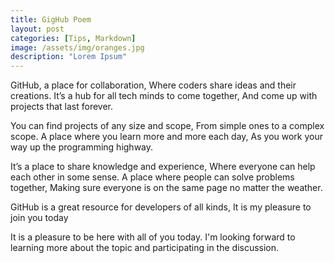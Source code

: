 ```yaml
---
title: GigHub Poem
layout: post
categories: [Tips, Markdown]
image: /assets/img/oranges.jpg
description: "Lorem Ipsum"
---
```


GitHub, a place for collaboration,
Where coders share ideas and their creations.
It’s a hub for all tech minds to come together,
And come up with projects that last forever.

You can find projects of any size and scope,
From simple ones to a complex scope.
A place where you learn more and more each day,
As you work your way up the programming highway.

It’s a place to share knowledge and experience,
Where everyone can help each other in some sense. 
A place where people can solve problems together, 
Making sure everyone is on the same page no matter the weather. 

GitHub is a great resource for developers of all kinds, 
It  is my pleasure to join you today

It is a pleasure to be here with all of you today. I'm looking forward to learning more about the topic and participating in the discussion.
